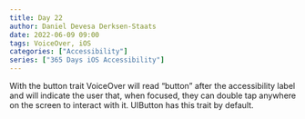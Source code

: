 ```yaml
---
title: Day 22
author: Daniel Devesa Derksen-Staats
date: 2022-06-09 09:00
tags: VoiceOver, iOS
categories: ["Accessibility"]
series: ["365 Days iOS Accessibility"]
---
```


With the button trait VoiceOver will read “button” after the accessibility label and will indicate the user that, when focused, they can double tap anywhere on the screen to interact with it. UIButton has this trait by default.